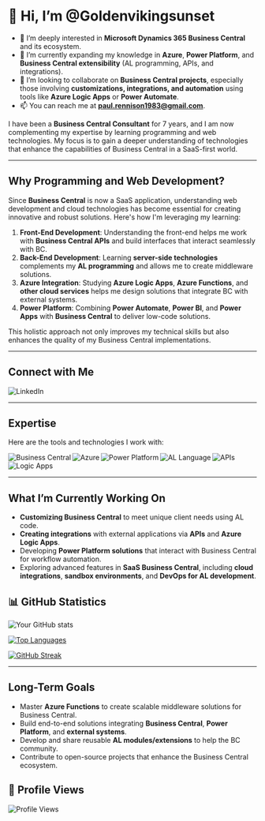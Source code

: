 # 👋 Hi, I’m @Goldenvikingsunset

- 👀 I’m deeply interested in **Microsoft Dynamics 365 Business Central** and its ecosystem.  
- 🌱 I’m currently expanding my knowledge in **Azure**, **Power Platform**, and **Business Central extensibility** (AL programming, APIs, and integrations).  
- 💞️ I’m looking to collaborate on **Business Central projects**, especially those involving **customizations, integrations, and automation** using tools like **Azure Logic Apps** or **Power Automate**.  
- 📫 You can reach me at **paul.rennison1983@gmail.com**.

I have been a **Business Central Consultant** for 7 years, and I am now complementing my expertise by learning programming and web technologies. My focus is to gain a deeper understanding of technologies that enhance the capabilities of Business Central in a SaaS-first world.

---

## Why Programming and Web Development?

Since **Business Central** is now a SaaS application, understanding web development and cloud technologies has become essential for creating innovative and robust solutions. Here's how I'm leveraging my learning:  

1. **Front-End Development**: Understanding the front-end helps me work with **Business Central APIs** and build interfaces that interact seamlessly with BC.  
2. **Back-End Development**: Learning **server-side technologies** complements my **AL programming** and allows me to create middleware solutions.  
3. **Azure Integration**: Studying **Azure Logic Apps**, **Azure Functions**, and **other cloud services** helps me design solutions that integrate BC with external systems.  
4. **Power Platform**: Combining **Power Automate**, **Power BI**, and **Power Apps** with **Business Central** to deliver low-code solutions.  

This holistic approach not only improves my technical skills but also enhances the quality of my Business Central implementations.

---

## Connect with Me

[<img align="left" alt="LinkedIn" src="https://img.shields.io/badge/linkedin-%230077B5.svg?&style=for-the-badge&logo=linkedin&logoColor=white" />](https://www.linkedin.com/in/paul-rennison-599399a1/)

<br>

---

## Expertise

Here are the tools and technologies I work with:

<img align="left" alt="Business Central" src="https://img.shields.io/badge/Business Central-%23316192.svg?&style=for-the-badge&logo=microsoft&logoColor=white" />
<img align="left" alt="Azure" src="https://img.shields.io/badge/Azure-%230072C6.svg?&style=for-the-badge&logo=microsoftazure&logoColor=white" />
<img align="left" alt="Power Platform" src="https://img.shields.io/badge/Power Platform-%236137B2.svg?&style=for-the-badge&logo=powerbi&logoColor=white" />
<img align="left" alt="AL Language" src="https://img.shields.io/badge/AL Programming-%232F4052.svg?&style=for-the-badge&logo=visualstudiocode&logoColor=white" />
<img align="left" alt="APIs" src="https://img.shields.io/badge/APIs-%23FF6C37.svg?&style=for-the-badge&logo=postman&logoColor=white" />
<img align="left" alt="Logic Apps" src="https://img.shields.io/badge/Azure Logic Apps-%230089D6.svg?&style=for-the-badge&logo=azuredevops&logoColor=white" />

<br>
<br>

---

## What I’m Currently Working On

- **Customizing Business Central** to meet unique client needs using AL code.  
- **Creating integrations** with external applications via **APIs** and **Azure Logic Apps**.  
- Developing **Power Platform solutions** that interact with Business Central for workflow automation.  
- Exploring advanced features in **SaaS Business Central**, including **cloud integrations**, **sandbox environments**, and **DevOps for AL development**.

## 📊 GitHub Statistics

![Your GitHub stats](https://github-readme-stats.vercel.app/api?username=Goldenvikingsunset&show_icons=true&theme=transparent)

[![Top Languages](https://github-readme-stats.vercel.app/api/top-langs/?username=Goldenvikingsunset&layout=compact&theme=transparent)](https://github.com/Goldenvikingsunset)

[![GitHub Streak](https://github-readme-streak-stats.herokuapp.com/?user=Goldenvikingsunset&theme=transparent)](https://git.io/streak-stats)

---

## Long-Term Goals

- Master **Azure Functions** to create scalable middleware solutions for Business Central.  
- Build end-to-end solutions integrating **Business Central**, **Power Platform**, and **external systems**.  
- Develop and share reusable **AL modules/extensions** to help the BC community.  
- Contribute to open-source projects that enhance the Business Central ecosystem.

## 👀 Profile Views

![Profile Views](https://komarev.com/ghpvc/?username=Goldenvikingsunset&color=brightgreen&style=flat)
